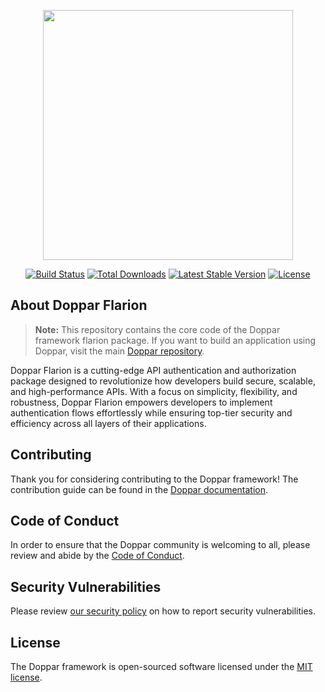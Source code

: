 <p align="center">
    <a href="https://laravel.com" target="_blank">
        <img src="https://raw.githubusercontent.com/doppar/doppar/7138fb0e72cd55256769be6947df3ac48c300700/public/logo.png" width="400">
    </a>
</p>

<p align="center">
<a href="https://github.com/doppar/flarion/actions/workflows/tests.yml"><img src="https://github.com/doppar/flarion/actions/workflows/tests.yml/badge.svg" alt="Build Status"></a>
<a href="https://packagist.org/packages/doppar/flarion"><img src="https://img.shields.io/packagist/dt/doppar/flarion" alt="Total Downloads"></a>
<a href="https://packagist.org/packages/doppar/flarion"><img src="https://img.shields.io/packagist/v/doppar/flarion" alt="Latest Stable Version"></a>
<a href="https://github.com/doppar/flarion/blob/main/LICENSE"><img src="https://img.shields.io/github/license/doppar/flarion" alt="License"></a>
</p>

## About Doppar Flarion

> **Note:** This repository contains the core code of the Doppar framework flarion package. If you want to build an application using Doppar, visit the main [Doppar repository](https://github.com/doppar/doppar).

Doppar Flarion is a cutting-edge API authentication and authorization package designed to revolutionize how developers build secure, scalable, and high-performance APIs. With a focus on simplicity, flexibility, and robustness, Doppar Flarion empowers developers to implement authentication flows effortlessly while ensuring top-tier security and efficiency across all layers of their applications.

## Contributing

Thank you for considering contributing to the Doppar framework! The contribution guide can be found in the [Doppar documentation](https://doppar.com/docs/contributions).

## Code of Conduct

In order to ensure that the Doppar community is welcoming to all, please review and abide by the [Code of Conduct](https://doppar.com/docs/contributions#code-of-conduct).

## Security Vulnerabilities

Please review [our security policy](https://github.com/doppar/framework/security/policy) on how to report security vulnerabilities.

## License

The Doppar framework is open-sourced software licensed under the [MIT license](LICENSE.md).
